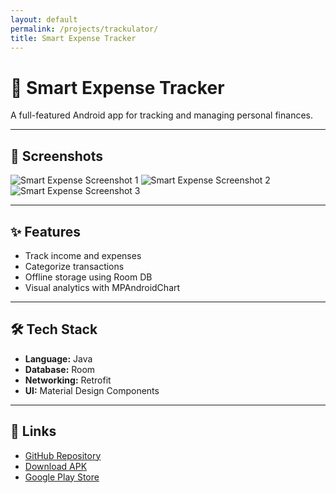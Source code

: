 ```yaml
---
layout: default
permalink: /projects/trackulator/
title: Smart Expense Tracker
---
```


# 📱 Smart Expense Tracker

A full-featured Android app for tracking and managing personal finances.

---

## 📸 Screenshots

<div class="screenshot-gallery">
  <img src="{{ site.baseurl }}/assets/images/smart-expense1.png" alt="Smart Expense Screenshot 1">
  <img src="{{ site.baseurl }}/assets/images/smart-expense2.png" alt="Smart Expense Screenshot 2">
  <img src="{{ site.baseurl }}/assets/images/smart-expense3.png" alt="Smart Expense Screenshot 3">
</div>

---

## ✨ Features
- Track income and expenses
- Categorize transactions
- Offline storage using Room DB
- Visual analytics with MPAndroidChart

---

## 🛠 Tech Stack
- **Language:** Java
- **Database:** Room
- **Networking:** Retrofit
- **UI:** Material Design Components

---

## 🔗 Links
- [GitHub Repository](https://github.com/YourUsername/smart-expense-tracker)
- [Download APK](https://your-apk-link.com)
- [Google Play Store](https://play.google.com/your-app-link)
